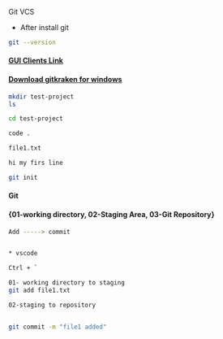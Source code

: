  Git VCS

* After install git

```bash
git --version
```

#### [GUI Clients Link](https://git-scm.com/downloads/guis)

#### [Download gitkraken for windows](https://www.gitkraken.com/download/windows64)


```bash
mkdir test-project
ls

cd test-project

code .

file1.txt

hi my firs line

git init

```


#### Git
#### {01-working directory, 02-Staging Area, 03-Git Repository}

```bash
Add -----> commit


* vscode

Ctrl + `

01- working directory to staging 
git add file1.txt

02-staging to repository


git commit -m "file1 added"
```

















  
